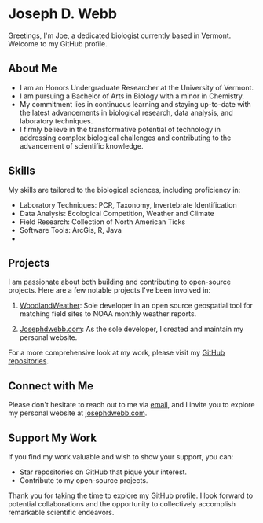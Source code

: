 # Joseph D. Webb

Greetings, I'm Joe, a dedicated biologist currently based in Vermont. Welcome to my GitHub profile.

## About Me

- I am an Honors Undergraduate Researcher at the University of Vermont.
- I am pursuing a Bachelor of Arts in Biology with a minor in Chemistry.
- My commitment lies in continuous learning and staying up-to-date with the latest advancements in biological research, data analysis, and laboratory techniques.
- I firmly believe in the transformative potential of technology in addressing complex biological challenges and contributing to the advancement of scientific knowledge.

## Skills

My skills are tailored to the biological sciences, including proficiency in:

- Laboratory Techniques: PCR, Taxonomy, Invertebrate Identification
- Data Analysis: Ecological Competition, Weather and Climate
- Field Research: Collection of North American Ticks
- Software Tools: ArcGis, R, Java
- 
## Projects

I am passionate about both building and contributing to open-source projects. Here are a few notable projects I've been involved in:

1. [WoodlandWeather](https://github.com/josephdwebb/woodlandweather): Sole developer in an open source geospatial tool for matching field sites to NOAA monthly weather reports.
   
2. [Josephdwebb.com](https://github.com/josephdwebb/josephdwebb.github.io): As the sole developer, I created and maintain my personal website.
   
For a more comprehensive look at my work, please visit my [GitHub repositories](https://github.com/josephdwebb).

## Connect with Me

Please don't hesitate to reach out to me via [email](josephwebb4@hotmail.com), and I invite you to explore my personal website at [josephdwebb.com](https://josephdwebb.com).

## Support My Work

If you find my work valuable and wish to show your support, you can:

- Star repositories on GitHub that pique your interest.
- Contribute to my open-source projects.

Thank you for taking the time to explore my GitHub profile. I look forward to potential collaborations and the opportunity to collectively accomplish remarkable scientific endeavors.
